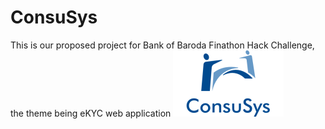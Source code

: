 # ConsuSys
This is our proposed project for Bank of Baroda Finathon Hack Challenge, the theme being eKYC web application
![Alt text](https://github.com/RohanGoyal2014/ConsuSys/blob/master/image%20assets/consusyslogo.png)
